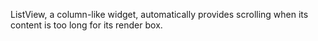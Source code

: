 ListView, a column-like widget, automatically
provides scrolling when its content is too long for
its render box.
